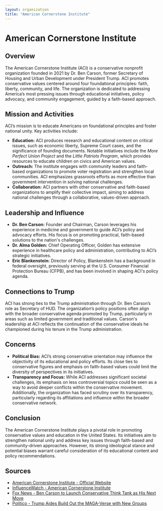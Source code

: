 ```yaml
---
layout: organization
title: "American Cornerstone Institute"
---
```


# American Cornerstone Institute

## Overview
The American Cornerstone Institute (ACI) is a conservative nonprofit organization founded in 2021 by Dr. Ben Carson, former Secretary of Housing and Urban Development under President Trump. ACI promotes conservative values centered around four foundational principles: faith, liberty, community, and life. The organization is dedicated to addressing America’s most pressing issues through educational initiatives, policy advocacy, and community engagement, guided by a faith-based approach.

## Mission and Activities
ACI’s mission is to educate Americans on foundational principles and foster national unity. Key activities include:
- **Education:** ACI produces research and educational content on critical issues, such as economic liberty, Supreme Court cases, and the significance of founding documents. Notable initiatives include the *More Perfect Union Project* and the *Little Patriots Program*, which provides resources to educate children on civics and American values.
- **Outreach:** The institute engages with community leaders and faith-based organizations to promote voter registration and strengthen local communities. ACI emphasizes grassroots efforts as more effective than government intervention in solving national challenges.
- **Collaboration:** ACI partners with other conservative and faith-based organizations to amplify their collective impact, aiming to address national challenges through a collaborative, values-driven approach.

## Leadership and Influence
- **Dr. Ben Carson:** Founder and Chairman, Carson leverages his experience in medicine and government to guide ACI’s policy and advocacy efforts. His focus is on promoting practical, faith-based solutions to the nation's challenges.
- **Dr. Alma Golden:** Chief Operating Officer, Golden has extensive experience in healthcare policy and administration, contributing to ACI’s strategic initiatives.
- **Eric Blankenstein:** Director of Policy, Blankenstein has a background in federal oversight, previously serving at the U.S. Consumer Financial Protection Bureau (CFPB), and has been involved in shaping ACI's policy agenda.

## Connections to Trump
ACI has strong ties to the Trump administration through Dr. Ben Carson’s role as Secretary of HUD. The organization’s policy positions often align with the broader conservative agenda promoted by Trump, particularly in areas such as limited government and traditional values. Carson's leadership at ACI reflects the continuation of the conservative ideals he championed during his tenure in the Trump administration.

## Concerns
- **Political Bias:** ACI’s strong conservative orientation may influence the objectivity of its educational and policy efforts. Its close ties to conservative figures and emphasis on faith-based values could limit the diversity of perspectives in its initiatives.
- **Transparency and Focus:** While ACI addresses significant societal challenges, its emphasis on less controversial topics could be seen as a way to avoid deeper conflicts within the conservative movement. Additionally, the organization has faced scrutiny over its transparency, particularly regarding its affiliations and influence within the broader conservative network.

## Conclusion
The American Cornerstone Institute plays a pivotal role in promoting conservative values and education in the United States. Its initiatives aim to strengthen national unity and address key issues through faith-based and community-driven approaches. However, its strong ideological stance and potential biases warrant careful consideration of its educational content and policy recommendations.

## Sources
- [American Cornerstone Institute - Official Website](https://www.americancornerstone.org)
- [InfluenceWatch - American Cornerstone Institute](https://www.influencewatch.org)
- [Fox News - Ben Carson to Launch Conservative Think Tank as His Next Move](https://www.foxnews.com)
- [Politico - Trump Aides Build Out the MAGA-Verse with New Groups](https://www.politico.com)
